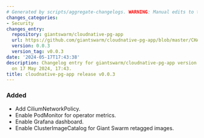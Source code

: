 ```yaml
---
# Generated by scripts/aggregate-changelogs. WARNING: Manual edits to this files will be overwritten.
changes_categories:
- Security
changes_entry:
  repository: giantswarm/cloudnative-pg-app
  url: https://github.com/giantswarm/cloudnative-pg-app/blob/master/CHANGELOG.md#003---2024-05-17
  version: 0.0.3
  version_tag: v0.0.3
date: '2024-05-17T17:43:38'
description: Changelog entry for giantswarm/cloudnative-pg-app version 0.0.3, published
  on 17 May 2024, 17:43.
title: cloudnative-pg-app release v0.0.3
---
```


### Added
- Add CiliumNetworkPolicy.
- Enable PodMonitor for operator metrics.
- Enable Grafana dashboard.
- Enable ClusterImageCatalog for Giant Swarm retagged images.
